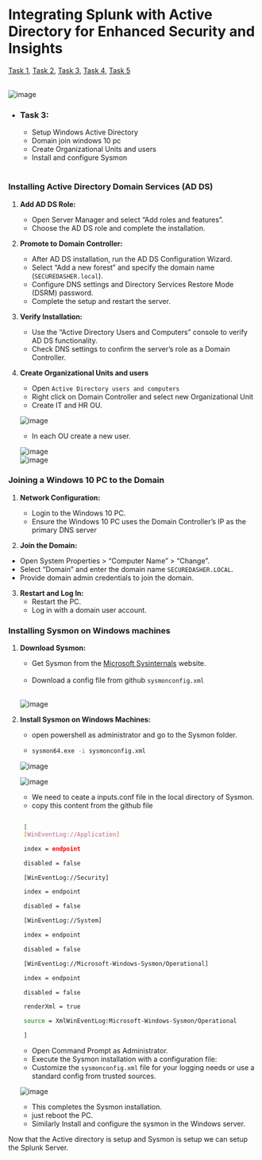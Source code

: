 # Integrating Splunk with Active Directory for Enhanced Security and Insights
[Task 1](https://github.com/rajeevlraman/SIEM/blob/main/assets/AD_Project_task1.md), [Task 2](https://github.com/rajeevlraman/SIEM/blob/main/assets/AD_project_task2.md), [Task 3](https://github.com/rajeevlraman/SIEM/blob/main/assets/AD_Project_task3.md), [Task 4](https://github.com/rajeevlraman/SIEM/blob/main/assets/AD_Project_task4.md), [Task 5](https://github.com/rajeevlraman/SIEM/blob/main/assets/AD_Project_task5.md)<br><br>

![image](/assets/images/image1.png)

- ### Task 3:
     - Setup Windows Active Directory
     - Domain join windows 10 pc
     - Create Organizational Units and users
     - Install and configure Sysmon <br><br>


### Installing Active Directory Domain Services (AD DS)
1. **Add AD DS Role:**
   - Open Server Manager and select “Add roles and features”.
   - Choose the AD DS role and complete the installation.

2. **Promote to Domain Controller:**
   - After AD DS installation, run the AD DS Configuration Wizard.
   - Select “Add a new forest” and specify the domain name (`SECUREDASHER.local`).
   - Configure DNS settings and Directory Services Restore Mode (DSRM) password.
   - Complete the setup and restart the server.

3. **Verify Installation:**
   - Use the “Active Directory Users and Computers” console to verify AD DS functionality.
   - Check DNS settings to confirm the server’s role as a Domain Controller.

4. **Create Organizational Units and users**
   - Open `Active Directory users and computers `
   - Right click on Domain Controller and select new Organizational Unit
   - Create IT and HR OU.

    ![image](/assets/images/image22.jpg)<br>

   - In each OU create a new user.<br>

    ![image](/assets/images/image23.jpg)<br>
    ![image](/assets/images/image25.jpg)<br>   

### Joining a Windows 10 PC to the Domain
1. **Network Configuration:**
   - Login to the Windows 10 PC.
   - Ensure the Windows 10 PC uses the Domain Controller’s IP as the primary DNS server
   
 2. **Join the Domain:**
   - Open System Properties > “Computer Name” > “Change”.
   - Select “Domain” and enter the domain name ` SECUREDASHER.LOCAL `.
   - Provide domain admin credentials to join the domain.

3. **Restart and Log In:**
   - Restart the PC.
   - Log in with a domain user account.

### Installing Sysmon on Windows machines

1. **Download Sysmon:**
   - Get Sysmon from the [Microsoft Sysinternals](https://docs.microsoft.com/en-us/sysinternals/downloads/sysmon) website.<br><bR>
   - Download a config file from github ` sysmonconfig.xml ` <br><br>    

    ![image](/assets/images/image38.jpg)<br>    



2. **Install Sysmon on Windows Machines:**
   
   - open powershell as administrator and go to the Sysmon folder.<br>

   - ```bash
     sysmon64.exe -i sysmonconfig.xml     
     ```
    ![image](/assets/images/image39.jpg)<br>

    ![image](/assets/images/image40.jpg)<br>


   - We need to ceate a inputs.conf file in the local directory of Sysmon.
   - copy this content from the github file
   ```bash

    [
    [WinEventLog://Application]

    index = endpoint

    disabled = false

    [WinEventLog://Security]

    index = endpoint

    disabled = false

    [WinEventLog://System]

    index = endpoint

    disabled = false

    [WinEventLog://Microsoft-Windows-Sysmon/Operational]

    index = endpoint

    disabled = false

    renderXml = true

    source = XmlWinEventLog:Microsoft-Windows-Sysmon/Operational

    ]

   ```
   - Open Command Prompt as Administrator.
   - Execute the Sysmon installation with a configuration file:<br>
   - Customize the `sysmonconfig.xml` file for your logging needs or use a standard config from trusted sources.

    ![image](/assets/images/image41.jpg)<br>

   - This completes the Sysmon installation.
   - just reboot the PC.
   - Similarly Install and configure the sysmon in the Windows server.

Now that the Active directory is setup and Sysmon is setup we can setup the Splunk Server.

